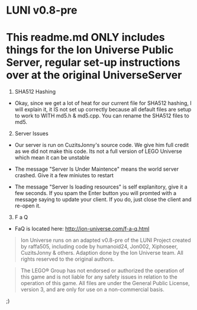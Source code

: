 # LUNI v0.8-pre
# This readme.md ONLY includes things for the Ion Universe Public Server, regular set-up instructions over at the original UniverseServer 
1) SHA512 Hashing 
  
  - Okay, since we get a lot of heat for our current file for SHA512 hashing, I will explain it, it IS not set up correctly because all default files are setup to work to WITH md5.h & md5.cpp. You can rename the SHA512 files to md5.

2) Server Issues
  
  - Our server is run on CuzitsJonny's source code. We give him full credit as we did not make this code. Its not a full version of LEGO Universe which mean it can be unstable
  
  - The message "Server Is Under Maintence" means the world server crashed. Give it a few miniutes to restart
  
  - The message "Server Is loading resources" is self explanitory, give it a few seconds. If you spam the Enter button you will promted with a message saying to update your client. If you do, just close the client and re-open it.

3) F a Q 
 - FaQ is located here: http://ion-universe.com/f-a-q.html

> Ion Universe runs on an adapted v0.8-pre of the LUNI Project created by raffa505, including code by humanoid24, Jon002, Xiphoseer, CuzitsJonny & others. Adaption done by the Ion Universe team. All rights reserved to the original authors.

>The LEGO® Group has not endorsed or authorized the operation of this game and is not liable for any safety issues in relation to the operation of this game. All files are under the General Public License, version 3, and are only for use on a non-commercial basis.

;)  
